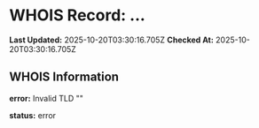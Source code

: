 # WHOIS Record: ...

**Last Updated:** 2025-10-20T03:30:16.705Z
**Checked At:** 2025-10-20T03:30:16.705Z

## WHOIS Information

**error:** Invalid TLD ""

**status:** error

